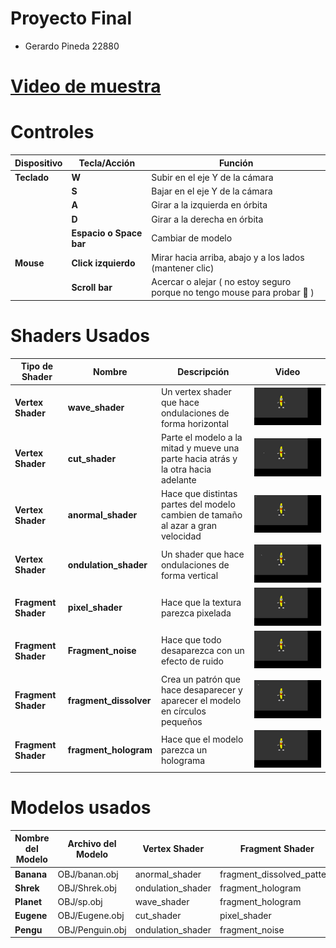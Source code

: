# Proyecto Final

- Gerardo Pineda 22880

# [Video de muestra](https://github.com/Gerax5/OpenGL/blob/Proyecto/videos/video1042113675.mp4)

# Controles

| **Dispositivo** | **Tecla/Acción**        | **Función**                                                              |
| --------------- | ----------------------- | ------------------------------------------------------------------------ |
| **Teclado**     | **W**                   | Subir en el eje Y de la cámara                                           |
|                 | **S**                   | Bajar en el eje Y de la cámara                                           |
|                 | **A**                   | Girar a la izquierda en órbita                                           |
|                 | **D**                   | Girar a la derecha en órbita                                             |
|                 | **Espacio o Space bar** | Cambiar de modelo                                                        |
| **Mouse**       | **Click izquierdo**     | Mirar hacia arriba, abajo y a los lados (mantener clic)                  |
|                 | **Scroll bar**          | Acercar o alejar ( no estoy seguro porque no tengo mouse para probar 🫠 ) |

# Shaders Usados

| **Tipo de Shader**  | **Nombre**             | **Descripción**                                                                   | **Video**                                                                                                                 |
| ------------------- | ---------------------- | --------------------------------------------------------------------------------- | ------------------------------------------------------------------------------------------------------------------------- |
| **Vertex Shader**   | **wave_shader**        | Un vertex shader que hace ondulaciones de forma horizontal                        | ![Ver video](https://github.com/Gerax5/OpenGL/blob/main/videos/gifs/vertex/pygame%20window%202024-10-28%2019-59-40.gif)   |
| **Vertex Shader**   | **cut_shader**         | Parte el modelo a la mitad y mueve una parte hacia atrás y la otra hacia adelante | ![Ver video](https://github.com/Gerax5/OpenGL/blob/main/videos/gifs/vertex/pygame%20window%202024-10-28%2019-59-57.gif)   |
| **Vertex Shader**   | **anormal_shader**     | Hace que distintas partes del modelo cambien de tamaño al azar a gran velocidad   | ![Ver video](https://github.com/Gerax5/OpenGL/blob/main/videos/gifs/vertex/pygame%20window%202024-10-28%2020-01-02.gif)   |
| **Vertex Shader**   | **ondulation_shader**  | Un shader que hace ondulaciones de forma vertical                                 | ![Ver video](https://github.com/Gerax5/OpenGL/blob/main/videos/gifs/vertex/pygame%20window%202024-10-28%2020-01-15.gif)   |
| **Fragment Shader** | **pixel_shader**       | Hace que la textura parezca pixelada                                              | ![Ver video](https://github.com/Gerax5/OpenGL/blob/main/videos/gifs/fragment/pygame%20window%202024-10-28%2020-08-00.gif) |
| **Fragment Shader** | **Fragment_noise**     | Hace que todo desaparezca con un efecto de ruido                                  | ![Ver video](https://github.com/Gerax5/OpenGL/blob/main/videos/gifs/fragment/pygame%20window%202024-10-28%2020-08-18.gif) |
| **Fragment Shader** | **fragment_dissolver** | Crea un patrón que hace desaparecer y aparecer el modelo en círculos pequeños     | ![Ver video](https://github.com/Gerax5/OpenGL/blob/main/videos/gifs/fragment/pygame%20window%202024-10-28%2020-09-53.gif) |
| **Fragment Shader** | **fragment_hologram**  | Hace que el modelo parezca un holograma                                           | ![Ver video](https://github.com/Gerax5/OpenGL/blob/main/videos/gifs/fragment/pygame%20window%202024-10-28%2020-10-09.gif) |

# Modelos usados

| **Nombre del Modelo** | **Archivo del Modelo** | **Vertex Shader** | **Fragment Shader**        |
| --------------------- | ---------------------- | ----------------- | -------------------------- |
| **Banana**            | OBJ/banan.obj          | anormal_shader    | fragment_dissolved_pattern |
| **Shrek**             | OBJ/Shrek.obj          | ondulation_shader | fragment_hologram          |
| **Planet**            | OBJ/sp.obj             | wave_shader       | fragment_hologram          |
| **Eugene**            | OBJ/Eugene.obj         | cut_shader        | pixel_shader               |
| **Pengu**             | OBJ/Penguin.obj        | ondulation_shader | fragment_noise             |
